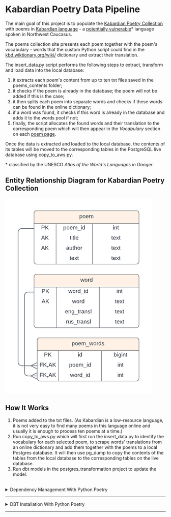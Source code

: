 # Kabardian Poetry Data Pipeline


The main goal of this project is to populate the [Kabardian Poetry Collection](https://kabardian-poems-collection-b906b8b63b33.herokuapp.com/) with poems in [Kabardian language](https://en.wikipedia.org/wiki/Kabardian_language) - a [potentially vulnerable](https://en.wal.unesco.org/countries/russian-federation/languages/kabardian)* language spoken in Northwest Caucasus.


The poems collection site presents each poem together with the poem's vocabulary - words that the custom Python script could find in the [kbd.wiktionary.org/wiki/](https://kbd.wiktionary.org/wiki/%D0%9D%D0%B0%D0%BF%D1%8D%D0%BA%D3%80%D1%83%D1%8D%D1%86%D3%80_%D0%BD%D1%8D%D1%85%D1%8A%D1%8B%D1%89%D1%85%D1%8C%D1%8D) dictionary and extract their translation.

The insert_data.py script performs the following steps to extract, transform and load data into the local database:

1. it extracts each poem's content from up to ten txt files saved in the poems_contents folder;
2. it checks if the poem is already in the database; the poem will not be added if this is the case;
3. it then splits each poem into separate words and checks if these words can be found in the online dictionary;
4. if a word was found, it checks if this word is already in the database and adds it to the words pool if not;
5. finally, the script allocates the found words and their translation to the corresponding poem which will then appear in the <i>Vocabulary</i> section on each [poem page](https://kabardian-poems-collection-b906b8b63b33.herokuapp.com/poems/1/).
     
Once the data is extracted and loaded to the local database, the contents of its tables will be moved to the corresponding tables in the PostgreSQL live database using copy_to_aws.py.
<br>

\* classified by the UNESCO <i>Atlas of the World's Languages in Danger</i>.

## Entity Relationship Diagram for Kabardian Poetry Collection

![alt text](./docs/poems_collection_erd.png "Kabardian Poetry Collection Postgres DB ERD")


## How It Works

1. Poems added to the txt files. (As Kabardian is a low-resource language, it is not very easy to find many poems in this language online and usually it is enough to process ten poems at a time.) 
2. Run copy_to_aws.py which will first run the insert_data.py to identify the vocabulary for each selected poem, to scrape words' translations from an online dictionary and add them together with the poems to a local Postgres database. It will then use  pg_dump to copy the contents of the tables from the local database to the corresponding tables on the live database.
4. Run dbt models in the postgres_transformation project to update the model.

</br>
<details>

<summary>Dependency Management With Python Poetry</summary>

### Activating Virtual Environment
Sources: [Real Python](https://realpython.com/dependency-management-python-poetry/), [Poetry Docs](https://python-poetry.org/docs/basic-usage/)

#### 1. Activate Poetry Shell
To activate the virtual environment, create a nested shell with poetry shell. This will activate the environment and start a new shell session within it.

After running this command, you'll be inside the virtual environment, and any Python commands or scripts you run will use the dependencies installed in this environment.
```bash
   poetry shell
```
To deactivate the virtual environment and exit this new shell type exit.
```bash
   exit
```
To deactivate the virtual environment without leaving the shell use deactivate.
```bash
   deactivate
```

#### 2. Directly Use the Virtual Environment (Without Activating the Shell)
If you don’t want to activate the entire shell but just want to run commands within the Poetry-managed virtual environment, you can prefix your commands with poetry run.
```bash
poetry run python insert_data.py
```
Or to run a dbt command:
```bash
poetry run dbt run
```

#### 3. Keep Dependencies Updated
```bash
poetry update
```

</details>

----

<details>
<summary>DBT Installation With Python Poetry</summary>

#### 1. Add dbt-core dbt-postgres to your dependencies
```bash
poetry add dbt-core dbt-postgres
```
Verify installation:

```bash
poetry shell
dbt --version
```
#### 2. Set Up a DBT Project and navigate into this project


```bash
dbt init postgres_transformation
cd postgres_transformation
```
#### 3. Configure profiles.yml file to connect to PostgreSQL
dbt requires a profiles.yml file to connect to your PostgreSQL database. The file is usually located in ~/.dbt/. Configure the file:

```yml
kabardian_poems:
  outputs:
    dev:
      dbname: your_db_name
      host: your_host
      pass: your_password
      port: 5432
      schema: "{{ env_var('DBT_SCHEMA', 'your_dbt_schema') }}"
      threads: 4
      type: postgres
      user: your_user
  target: dev
```
#### 4. Replace `view` for `table` in the dbt_project.yml file

```yml
+materialized: table #view
```

#### 5. Run dbt project with Python Poetry
```bash
poetry run dbt run
```

</details>

---- 

